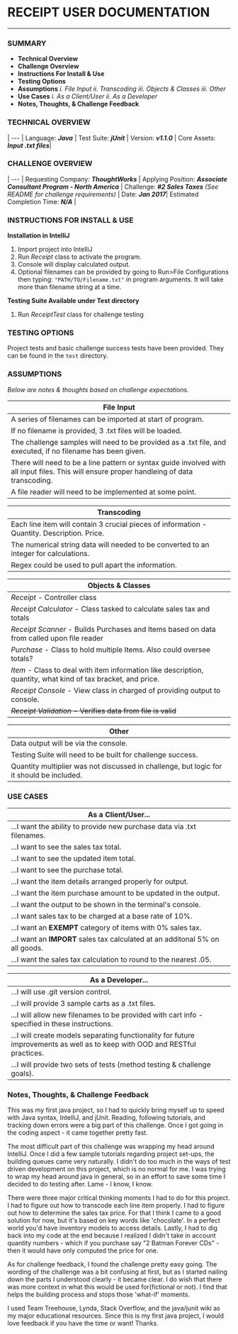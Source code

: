 # RECEIPT USER DOCUMENTATION
___
### SUMMARY
+ **Technical Overview**
+ **Challenge Overview**
+ **Instructions For Install & Use**
+ **Testing Options**
+ **Assumptions**
    _i. File Input_ 
    _ii. Transcoding_ 
    _iii. Objects & Classes_
    _iii. Other_
+ **Use Cases**
    _i. As a Client/User_ 
    _ii. As a Developer_ 
+ **Notes, Thoughts, & Challenge Feedback**

### TECHNICAL OVERVIEW
 |
--- |
Language: ***Java*** | 
Test Suite: ***jUnit*** |
Version: ***v1.1.0*** |
Core Assets: ***Input .txt files***|


### CHALLENGE OVERVIEW
|
--- |
Requesting Company: ***ThoughtWorks*** |
Applying Position: ***Associate Consultant Program - North America*** |
Challenge: ***#2 Sales Taxes*** *(See README for challenge requirements)* | 
Date: ***Jan 2017***|
Estimated Completion Time: ***N/A*** |

### INSTRUCTIONS FOR INSTALL & USE

**Installation in IntelliJ**
1. Import project into IntelliJ
2. Run *Receipt* class to activate the program.
3. Console will display calculated output.
4. Optional filenames can be provided by going to Run>File Configurations then typing:  ```"PATH/TO/Filename.txt"``` in program arguments.  It will take more than filename string at a time.

**Testing Suite Available under Test directory**
1. Run *ReceiptTest* class for challenge testing



### TESTING OPTIONS

Project tests and basic challenge success tests have been provided.  They can be found in the ```test``` directory.

### ASSUMPTIONS
  *Below are notes & thoughts based on challenge expectations.*

File Input |
--- |
A series of filenames can be imported at start of program. |
If no filename is provided, 3 .txt files will be loaded.  |
The challenge samples will need to be provided as a .txt file, and executed, if no filename has been given. |
There will need to be a line pattern or syntax guide involved with all input files.  This will ensure proper handleing of data transcoding. |
A file reader will need to be implemented at some point. |

Transcoding | 
--- |
Each line item will contain 3 crucial pieces of information - Quantity. Description. Price.  |
The numerical string data will needed to be converted to an integer for calculations. |
Regex could be used to pull apart the information. |

Objects & Classes |
---|
*Receipt* - Controller class | 
*Receipt Calculator* - Class tasked to calculate sales tax and totals | 
*Receipt Scanner* - Builds Purchases and Items based on data from called upon file reader | 
*Purchase* - Class to hold multiple Items. Also could oversee totals? | 
*Item* - Class to deal with item information like description, quantity, what kind of tax bracket, and price. | 
*Receipt Console* - View class in charged of providing output to console. | 
~~*Receipt Validation* - Verifies data from file is valid~~ |

Other | 
--- | 
Data output will be via the console. |
Testing Suite will need to be built for challenge success. |
Quantity multiplier was not discussed in challenge, but logic for it should be included. |

### USE CASES

As a Client/User... | 
--- | 
...I want the ability to provide new purchase data via .txt filenames. |
...I want to see the sales tax total. |
...I want to see the updated item total. |
...I want to see the purchase total. |
...I want the item details arranged properly for output. |
...I want the item purchase amount to be updated in the output. |
...I want the output to be shown in the terminal's console. |
...I want sales tax to be charged at a base rate of 10%. |
...I want an **EXEMPT** category of items with 0% sales tax. |
...I want an **IMPORT** sales tax calculated at an additonal 5% on all goods. |
...I want the sales tax calculation to round to the nearest .05. |

As a Developer... | 
--- | 
...I will use .git version control. |
...I will provide 3 sample carts as a .txt files. |
...I will allow new filenames to be provided with cart info - specified in these instructions. |
...I will create models separating functionality for future improvements as well as to keep with OOD and RESTful practices. |
...I will provide two sets of tests (method testing & challenge goals). |

### Notes, Thoughts, & Challenge Feedback
This was my first java project, so I had to quickly bring myself up to speed with Java syntax, IntelliJ, and jUnit.  Reading, following tutorials, and tracking down errors were a big part of this challenge.  Once I got going in the coding aspect - it came together pretty fast.

The most difficult part of this challenge was wrapping my head around IntelliJ.  Once I did a few sample tutorials regarding project set-ups, the building queues came very naturally. I didn't do too much in the ways of test driven development on this project, which is no normal for me.  I was trying to wrap my head around java in general, so in an effort to save some time I decided to do testing after.  Lame - I know, I know.

There were three major critical thinking moments I had to do for this project.  I had to figure out how to transcode each line item properly.  I had to figure out how to determine the sales tax price.  For that I think I came to a good solution for now, but it's based on key words like 'chocolate'.  In a perfect world you'd have inventory models to access details.  Lastly, I had to dig back into my code at the end because I realized I didn't take in account quantity numbers - which if you purchase say "2 Batman Forever CDs" - then it would have only computed the price for one.

As for challenge feedback, I found the challenge pretty easy going.  The wording of the challenge was a bit confusing at first, but as I started nailing down the parts I understood clearly - it became clear.  I do wish that there was more context in what this would be used for(fictional or not).  I find that helps the building process and stops those 'what-if' moments.

I used Team Treehouse, Lynda, Stack Overflow, and the java/junit wiki as my major educational resources. Since this is my first java project, I would love feedback if you have the time or want! Thanks.